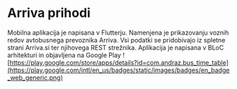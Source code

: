 # Arriva prihodi
Mobilna aplikacija je napisana v Flutterju. Namenjena je prikazovanju voznih redov avtobusnega prevoznika Arriva. Vsi podatki se pridobivajo iz spletne strani Arriva.si ter njihovega REST strežnika. 
Aplikacija je napisana v BLoC arhitekturi in objavljena na Google Play
![https://play.google.com/store/apps/details?id=com.andraz.bus_time_table](https://play.google.com/intl/en_us/badges/static/images/badges/en_badge_web_generic.png)